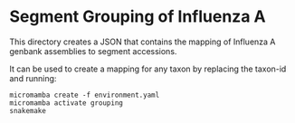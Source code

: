 # Segment Grouping of Influenza A

This directory creates a JSON that contains the mapping of Influenza A genbank assemblies to segment accessions.

It can be used to create a mapping for any taxon by replacing the taxon-id and running:

```
micromamba create -f environment.yaml
micromamba activate grouping
snakemake
```
